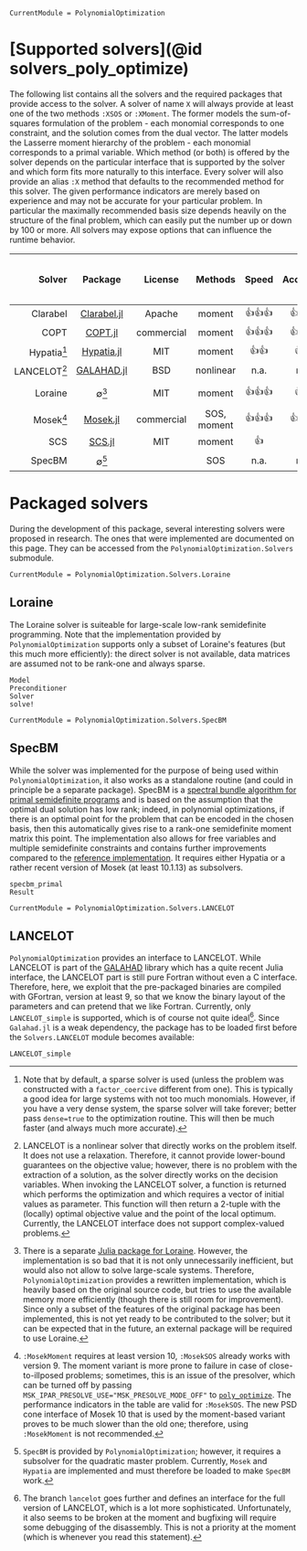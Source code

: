 ```@meta
CurrentModule = PolynomialOptimization
```
# [Supported solvers](@id solvers_poly_optimize)
The following list contains all the solvers and the required packages that provide access to the solver.
A solver of name `X` will always provide at least one of the two methods `:XSOS` or `:XMoment`. The former models the
sum-of-squares formulation of the problem - each monomial corresponds to one constraint, and the solution comes from the dual
vector. The latter models the Lasserre moment hierarchy of the problem - each monomial corresponds to a primal variable.
Which method (or both) is offered by the solver depends on the particular interface that is supported by the solver and which
form fits more naturally to this interface. Every solver will also provide an alias `:X` method that defaults to the
recommended method for this solver.
The given performance indicators are merely based on experience and may not be accurate for your particular problem. In
particular the maximally recommended basis size depends heavily on the structure of the final problem, which can easily put the
number up or down by 100 or more. All solvers may expose options that can influence the runtime behavior.

|  Solver     |                            Package                          |   License  | Methods     | Speed    | Accuracy | Memory  | max. recomm. basis size |
| ------:     | :---------------------------------------------------------: | :--------: | :---------: | :-----:  | :------: | :-----: | :---------------------- |
| Clarabel    | [Clarabel.jl](https://github.com/oxfordcontrol/Clarabel.jl) | Apache     | moment      | 👍👍👍  | 👍👍👍 | 👍👍    | ~200                   |
| COPT        | [COPT.jl](https://github.com/COPT-Public/COPT.jl/tree/main) | commercial | moment      | 👍👍👍  | 👍👍👍 | 👍👍👍 | ~700                   |
| Hypatia[^1] | [Hypatia.jl](https://github.com/jump-dev/Hypatia.jl)        | MIT        | moment      | 👍👍    | 👍👍    | 👍      | ~100                   |
| LANCELOT[^2]| [GALAHAD.jl](https://github.com/ralna/GALAHAD/tree/master/GALAHAD.jl) | BSD | nonlinear | n.a.    | n.a.     | 👍👍👍 | n.a.                   |
| Loraine     | ∅[^3]                                                       | MIT        | moment      | 👍👍👍  | 👍👍    | 👍👍👍 | very large             |
| Mosek[^4]   | [Mosek.jl](https://github.com/MOSEK/Mosek.jl)               | commercial | SOS, moment | 👍👍👍  | 👍👍👍 | 👍👍    | ~300 - 500             |
| SCS         | [SCS.jl](https://github.com/jump-dev/SCS.jl)                | MIT        | moment      | 👍       | 👍      | 👍👍👍 |                        |
| SpecBM      | ∅[^5]                                                       |            | SOS         | n.a.     | n.a.     | 👍👍👍 |                        |

[^1]: Note that by default, a sparse solver is used (unless the problem was constructed with a `factor_coercive` different from
      one). This is typically a good idea for large systems with not too much monomials. However, if you have a very dense
      system, the sparse solver will take forever; better pass `dense=true` to the optimization routine. This will then be much
      faster (and always much more accurate).
[^2]: LANCELOT is a nonlinear solver that directly works on the problem itself. It does not use a relaxation. Therefore, it
      cannot provide lower-bound guarantees on the objective value; however, there is no problem with the extraction of a
      solution, as the solver directly works on the decision variables. When invoking the LANCELOT solver, a function is
      returned which performs the optimization and which requires a vector of initial values as parameter. This function will
      then return a 2-tuple with the (locally) optimal objective value and the point of the local optimum.
      Currently, the LANCELOT interface does not support complex-valued problems.
[^3]: There is a separate [Julia package for Loraine](https://github.com/kocvara/Loraine.jl). However, the implementation is so
      bad that it is not only unnecessarily inefficient, but would also not allow to solve large-scale systems. Therefore,
      `PolynomialOptimization` provides a rewritten implementation, which is heavily based on the original source code, but
      tries to use the available memory more efficiently (though there is still room for improvement). Since only a subset of
      the features of the original package has been implemented, this is not yet ready to be contributed to the solver; but it
      can be expected that in the future, an external package will be required to use Loraine.
[^4]: `:MosekMoment` requires at least version 10, `:MosekSOS` already works with version 9.
      The moment variant is more prone to failure in case of close-to-illposed problems; sometimes, this is an issue of the
      presolver, which can be turned off by passing `MSK_IPAR_PRESOLVE_USE="MSK_PRESOLVE_MODE_OFF"` to [`poly_optimize`](@ref).
      The performance indicators in the table are valid for `:MosekSOS`. The new PSD cone interface of Mosek 10 that is used by
      the moment-based variant proves to be much slower than the old one; therefore, using `:MosekMoment` is not recommended.
[^5]: `SpecBM` is provided by `PolynomialOptimization`; however, it requires a subsolver for the quadratic master problem.
      Currently, `Mosek` and `Hypatia` are implemented and must therefore be loaded to make `SpecBM` work.

# Packaged solvers
During the development of this package, several interesting solvers were proposed in research. The ones that were implemented
are documented on this page. They can be accessed from the `PolynomialOptimization.Solvers` submodule.

```@meta
CurrentModule = PolynomialOptimization.Solvers.Loraine
```
## Loraine
The Loraine solver is suiteable for large-scale low-rank semidefinite programming. Note that the implementation provided by
`PolynomialOptimization` supports only a subset of Loraine's features (but this much more efficiently): the direct solver is
not available, data matrices are assumed not to be rank-one and always sparse.
```@docs
Model
Preconditioner
Solver
solve!
```

```@meta
CurrentModule = PolynomialOptimization.Solvers.SpecBM
```
## SpecBM
While the solver was implemented for the purpose of being used within `PolynomialOptimization`, it also works as a standalone
routine (and could in principle be a separate package). SpecBM is a
[spectral bundle algorithm for primal semidefinite programs](https://doi.org/10.48550/arXiv.2307.07651) and is based on the
assumption that the optimal dual solution has low rank; indeed, in polynomial optimizations, if there is an optimal point for
the problem that can be encoded in the chosen basis, then this automatically gives rise to a rank-one semidefinite moment
matrix this point.
The implementation also allows for free variables and multiple semidefinite constraints and contains further improvements
compared to the [reference implementation](https://github.com/soc-ucsd/specBM). It requires either Hypatia or a rather recent
version of Mosek (at least 10.1.13) as subsolvers.
```@docs
specbm_primal
Result
```

```@meta
CurrentModule = PolynomialOptimization.Solvers.LANCELOT
```
## LANCELOT
`PolynomialOptimization` provides an interface to LANCELOT. While LANCELOT is part of the
[GALAHAD](https://github.com/ralna/GALAHAD) library which has a quite recent Julia interface, the LANCELOT part is still pure
Fortran without even a C interface. Therefore, here, we exploit that the pre-packaged binaries are compiled with GFortran,
version at least 9, so that we know the binary layout of the parameters and can pretend that we like Fortran. Currently, only
`LANCELOT_simple` is supported, which is of course not quite ideal[^6]. Since `Galahad.jl` is a weak dependency, the package
has to be loaded first before the `Solvers.LANCELOT` module becomes available:
```@docs
LANCELOT_simple
```

[^6]: The branch `lancelot` goes further and defines an interface for the full version of LANCELOT, which is a lot more
      sophisticated. Unfortunately, it also seems to be broken at the moment and bugfixing will require some debugging of the
      disassembly. This is not a priority at the moment (which is whenever you read this statement).